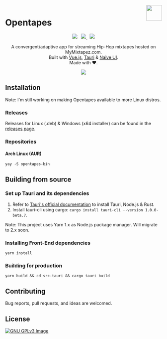 <img src="https://codeberg.org/xaviers/Opentapes/raw/commit/e76434c9a36b69aedab897f727c3cf92c9af6331/src/assets/logo.png" align="right" width="50px" height="50px"/>

#  Opentapes

<p align="center">
<img src="https://img.shields.io/badge/Release-0.1.0-blue">
&nbsp;
<a href="https://v3.vuejs.org/" target="_blank">
    <img src="https://img.shields.io/badge/Vue-3.0-green">
</a>
&nbsp;
<a href="https://tauri.studio/" target="_blank">
    <img src="https://img.shields.io/badge/Tauri-1.0.0%20beta%208-yellowgreen">
</a>
</p>

<p align="center">
A convergent/adaptive app for streaming Hip-Hop mixtapes hosted on MyMixtapez.com.
<br>Built with <a href="https://v3.vuejs.org/" target="_blank">Vue.js</a>,
<a href="https://tauri.studio/" target="_blank">Tauri</a> &
<a href="https://www.naiveui.com/" target="_blank">Naive UI</a>.
<br>Made with ♥. 
</p>

<p align="center">
  <img src="https://codeberg.org/xaviers/Opentapes/media/branch/main/screenshot.png"/>
</p>

## Installation
Note: I'm still working on making Opentapes available to more Linux distros.
### Releases
Releases for Linux (.deb) & Windows (x64 installer) can be found in the [releases page](https://codeberg.org/xaviers/Opentapes/releases).

### Repositories
#### Arch Linux (AUR)
```
yay -S opentapes-bin
```

## Building from source
### Set up Tauri and its dependencies
1. Refer to [Tauri's official documentation](https://tauri.studio/en/docs/getting-started/intro) to install Tauri, Node.js & Rust.
2. Install tauri-cli using cargo: `cargo install tauri-cli --version 1.0.0-beta.7`.

Note: This project uses Yarn 1.x as Node.js package manager. Will migrate to 2.x soon.

### Installing Front-End dependencies
```
yarn install
```

### Building for production
```
yarn build && cd src-tauri && cargo tauri build
```

## Contributing

Bug reports, pull requests, and ideas are welcomed.

## License
[![GNU GPLv3 Image](https://www.gnu.org/graphics/gplv3-127x51.png)](https://www.gnu.org/licenses/gpl-3.0.html) 
